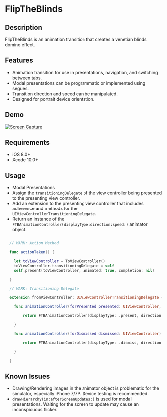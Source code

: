 # FlipTheBlinds

## Description

FlipTheBlinds is an animation transition that creates a venetian blinds domino effect.

## Features

 * Animation transition for use in presentations, navigation, and switching between tabs.
 * Modal presentations can be programmatic or implemented using segues.
 * Transition direction and speed can be manipulated.
 * Designed for portrait device orientation.

## Demo

[![Screen Capture](https://img.youtube.com/vi/Pt0VacKUiWA/0.jpg)](https://www.youtube.com/watch?v=Pt0VacKUiWA)

## Requirements

 * iOS 8.0+
 * Xcode 10.0+

## Usage

 * Modal Presentations
  * Assign the `transitioningDelegate` of the view controller being presented to the presenting view controller.
  * Add an extension to the presenting view controller that includes adherence and methods for the `UIViewControllerTransitioningDelegate`.
  * Return an instance of the `FTBAnimationController(displayType:direction:speed:)` animator object.

  ```swift

    // MARK: Action Method

    func actionTaken() {

      let toViewController = ToViewController()
      toViewController.transitioningDelegate = self
      self.present(toViewController, animated: true, completion: nil)

    }

    // MARK: Transitioning Delegate

    extension fromViewController: UIViewControllerTransitioningDelegate {

      func animationController(forPresented presented: UIViewController, presenting: UIViewController, source: UIViewController) -> UIViewControllerAnimatedTransitioning? {

          return FTBAnimationController(displayType: .present, direction: .up, speed: .moderate)

      }

      func animationController(forDismissed dismissed: UIViewController) -> UIViewControllerAnimatedTransitioning? {

          return FTBAnimationController(displayType: .dismiss, direction: .down, speed: .moderate)

      }

    }
  ```


## Known Issues

 * Drawing/Rendering images in the animator object is problematic for the simulator, especially iPhone 7/7P. Device testing is recommended.
 * `drawHierarchy(in:afterScreenUpdates:)` is used for modal presentations. Waiting for the screen to update may cause an inconspicuous flicker.   
